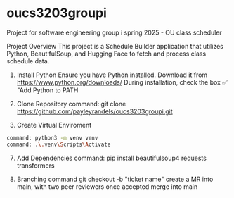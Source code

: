 # oucs3203groupi
Project for software engineering group i spring 2025 - OU class scheduler

Project Overview
This project is a Schedule Builder application that utilizes Python, BeautifulSoup, and Hugging Face to fetch and process class schedule data.

1. Install Python
Ensure you have Python installed. Download it from
https://www.python.org/downloads/
During installation, check the box ✅ "Add Python to PATH

3. Clone Repository
command: git clone https://github.com/payleyrandels/oucs3203groupi.git

5. Create Virtual Enviroment
```sh
command: python3 -m venv venv
command: .\.venv\Scripts\Activate
```

7. Add Dependencies
command: pip install beautifulsoup4 requests transformers

8. Branching
command git checkout -b "ticket name"
create a MR into main, with two peer reviewers
once accepted merge into main 
